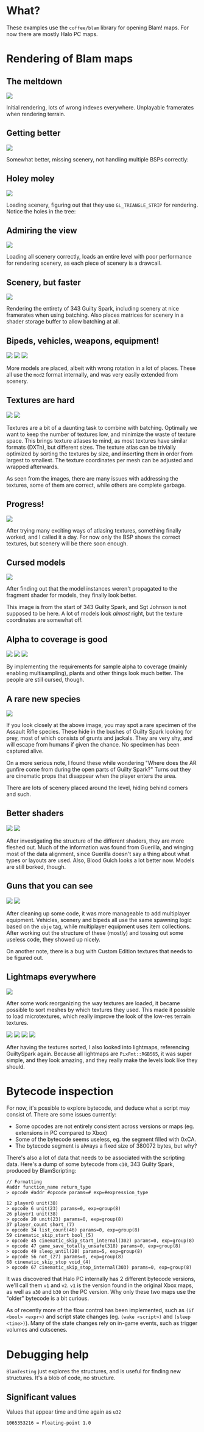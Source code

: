 # What?

These examples use the `coffee/blam` library for opening Blam! maps. For now there are mostly Halo PC maps.

# Rendering of Blam maps

## The meltdown

![](update1.png)

Initial rendering, lots of wrong indexes everywhere. Unplayable framerates when rendering terrain.

## Getting better

![](update2.png)

Somewhat better, missing scenery, not handling multiple BSPs correctly:

## Holey moley

![](update3.png)

Loading scenery, figuring out that they use `GL_TRIANGLE_STRIP` for rendering. Notice the holes in the tree:

## Admiring the view

![](update4.png)

Loading all scenery correctly, loads an entire level with poor performance for rendering scenery, as each piece of scenery is a drawcall.

## Scenery, but faster

![](update5.png)

Rendering the entirety of 343 Guilty Spark, including scenery at nice framerates when using batching.
Also places matrices for scenery in a shader storage buffer to allow batching at all.

## Bipeds, vehicles, weapons, equipment!

![](update6.png)
![](update7-1.png)
![](update7-2.png)

More models are placed, albeit with wrong rotation in a lot of places. These all use the `mod2` format internally,
 and was very easily extended from scenery.
 
## Textures are hard

![](update8-1.png)
![](update8-2.png)

Textures are a bit of a daunting task to combine with batching. Optimally we
 want to keep the number of textures low, and minimize the waste of texture space.
This brings texture atlases to mind, as most textures have similar formats (DXTn),
 but different sizes.
The texture atlas can be trivially optimized by sorting the textures by size,
 and inserting them in order from largest to smallest.
The texture coordinates per mesh can be adjusted and wrapped afterwards.

As seen from the images, there are many issues with addressing the textures,
 some of them are correct, while others are complete garbage.

## Progress!

![](update9.png)

After trying many exciting ways of atlasing textures, something finally worked,
 and I called it a day. For now only the BSP shows the correct textures,
 but scenery will be there soon enough.

## Cursed models

![](update10.png)

After finding out that the model instances weren't propagated to the fragment
 shader for models, they finally look better.

This image is from the start of 343 Guilty Spark, and Sgt Johnson is
 not supposed to be here. A lot of models look *almost* right, but the
 texture coordinates are somewhat off.

## Alpha to coverage is good

![](update11-1.png)
![](update11-2.png)
![](update11-3.png)

By implementing the requirements for sample alpha to coverage
 (mainly enabling multisampling), plants and other things look much better.
The people are still cursed, though.

## A rare new species

![](update12.png)

If you look closely at the above image, you may spot a rare specimen of the
 Assault Rifle species. These hide in the bushes of Guilty Spark looking for prey,
 most of which consists of grunts and jackals. They are very shy, and will
 escape from humans if given the chance. No specimen has been captured alive.

On a more serious note, I found these while wondering
"Where does the AR gunfire come from during the open parts of Guilty Spark?"
Turns out they are cinematic props that disappear when the player enters
 the area.

There are lots of scenery placed around the level, hiding behind corners and such.

## Better shaders

![](update13-1.png)
![](update13-2.png)

After investigating the structure of the different shaders, they are more fleshed out.
Much of the information was found from Guerilla, and winging most of the data alignment,
 since Guerilla doesn't say a thing about what types or layouts are used.
Also, Blood Gulch looks a lot better now. Models are still borked, though.

## Guns that you can see

![](update14-1.png)
![](update14-2.png)

After cleaning up some code, it was more manageable to add multiplayer equipment.
Vehicles, scenery and bipeds all use the same spawning logic based on the `obje` tag,
 while multiplayer equipment uses item collections.
After working out the structure of these (mostly) and tossing out some useless code,
 they showed up nicely.

On another note, there is a bug with Custom Edition textures that needs to be figured out.

## Lightmaps everywhere

![](update15-1.png)

After some work reorganizing the way textures are loaded, it became possible to
 sort meshes by which textures they used. This made it possible to load microtextures,
 which really improve the look of the low-res terrain textures.

![](update15-2.png)
![](update15-3.png)
![](update15-4.png)
![](update15-5.png)

After having the textures sorted, I also looked into lightmaps, referencing GuiltySpark again.
Because all lightmaps are `PixFmt::RGB565`, it was super simple, and they look amazing,
 and they really make the levels look like they should.

# Bytecode inspection

For now, it's possible to explore bytecode, and deduce what a script may consist of.
There are some issues currently:

 - Some opcodes are not entirely consistent across versions or maps (eg. extensions in PC compared to Xbox)
 - Some of the bytecode seems useless, eg. the segment filled with 0xCA.
 - The bytecode segment is always a fixed size of 380072 bytes, but why?

There's also a lot of data that needs to be associated with the scripting data.
Here's a dump of some bytecode from `c10`, 343 Guilty Spark, produced by BlamScripting:


    // Formatting
    #addr function_name return_type
    > opcode #addr #opcode params=# exp=#expression_type

    12 player0 unit(38)
    > opcode 6 unit(23) params=0, exp=group(8)
    26 player1 unit(38)
    > opcode 20 unit(23) params=0, exp=group(8)
    37 player_count short_(7)
    > opcode 34 list_count(46) params=0, exp=group(8)
    59 cinematic_skip_start bool_(5)
    > opcode 45 cinematic_skip_start_internal(302) params=0, exp=group(8)
    > opcode 47 game_save_totally_unsafe(318) params=0, exp=group(8)
    > opcode 49 sleep_until(20) params=5, exp=group(8)
    > opcode 56 not_(27) params=0, exp=group(8)
    68 cinematic_skip_stop void_(4)
    > opcode 67 cinematic_skip_stop_internal(303) params=0, exp=group(8)


It was discovered that Halo PC internally has 2 different bytecode versions, we'll call them `v1` and `v2`. 
`v1` is the version found in the original Xbox maps, as well as `a30` and `b30` on the PC version. Why only these
 two maps use the "older" bytecode is a bit curious.
 
As of recently more of the flow control has been implemented, such as `(if <bool> <expr>)`
 and script state changes (eg. `(wake <script>)` and `(sleep <time>)`).
Many of the state changes rely on in-game events, such as trigger volumes and cutscenes.

# Debugging help

`BlamTesting` just explores the structures, and is useful for finding new structures. It's a blob of code, no structure.

## Significant values

Values that appear time and time again as `u32`

    1065353216 = Floating-point 1.0
